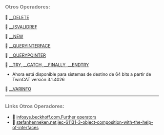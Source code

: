 
### <span style="color:grey">Otros Operadores:</span>

🔗 [__DELETE](https://infosys.beckhoff.com/content/1033/tc3_plc_intro/2529160331.html?id=2289870734872430416)

🔗 [__ISVALIDREF](https://infosys.beckhoff.com/content/1033/tc3_plc_intro/2529165707.html?id=8190095739921439819)

🔗 [__NEW](https://infosys.beckhoff.com/content/1033/tc3_plc_intro/2529171083.html?id=5409766235804740463)

🔗 [__QUERYINTERFACE](https://infosys.beckhoff.com/content/1033/tc3_plc_intro/2529176459.html?id=8921520647493442581)

🔗 [__QUERYPOINTER](https://infosys.beckhoff.com/content/1033/tc3_plc_intro/2529181835.html?id=8665610409656000922)

🔗 [__TRY, __CATCH, __FINALLY, __ENDTRY](https://infosys.beckhoff.com/content/1033/tc3_plc_intro/2529187211.html?id=8164276621849278358)

- Ahora está disponible para sistemas de destino de 64 bits a partir de TwinCAT versión 3.1.4026

🔗 [__VARINFO](https://infosys.beckhoff.com/content/1033/tc3_plc_intro/3527777675.html?id=2730070918177533256)

***
### <span style="color:grey">Links Otros Operadores:</span>
- 🔗 [infosys.beckhoff.com,Further operators](https://infosys.beckhoff.com/english.php?content=../content/1033/tc3_plc_intro/3998094475.html&id=)
- 🔗 [stefanhenneken.net,iec-61131-3-object-composition-with-the-help-of-interfaces](https://stefanhenneken.net/2014/02/18/iec-61131-3-object-composition-with-the-help-of-interfaces/)